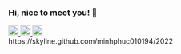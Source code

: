 ### Hi, nice to meet you! 👋

<a href="mailto:chauminhphuc1994it@gmail.com">
  <img src="https://cdn-icons-png.flaticon.com/512/732/732200.png" width="20px" alt="Gmail Badge" data-canonical-src="https://img.shields.io/badge/-chauminhphuc1994it@gmail.com-c14438?               style=flat&amp;logo=Gmail&amp;logoColor=white&amp;link=mailto:chauminhphuc1994it@gmail.com" style="max-width: 100%;">
</a>
<a href="https://www.facebook.com/phuc.chauminh">
  <img src="https://cdn-icons-png.flaticon.com/512/733/733547.png" width="20px" alt="FB Badge">
</a>
<a href="https://www.linkedin.com/in/minh-phuc-138452225">
  <img src="https://cdn-icons-png.flaticon.com/512/174/174857.png" width="20px" alt="FB Badge">
</a>
<br />
https://skyline.github.com/minhphuc010194/2022

<!--
**minhphuc010194/minhphuc010194** is a ✨ _special_ ✨ repository because its `README.md` (this file) appears on your GitHub profile.

Here are some ideas to get you started:

- 🔭 I’m currently working on ...
- 🌱 I’m currently learning ...
- 👯 I’m looking to collaborate on ...
- 🤔 I’m looking for help with ...
- 💬 Ask me about ...
- 📫 How to reach me: ...
- 😄 Pronouns: ...
- ⚡ Fun fact: ...
-->
